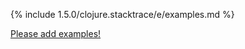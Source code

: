 {% include 1.5.0/clojure.stacktrace/e/examples.md %}

[Please add examples!](https://github.com/arrdem/grimoire/edit/master/_includes/1.6.0/clojure.stacktrace/e/examples.md)
